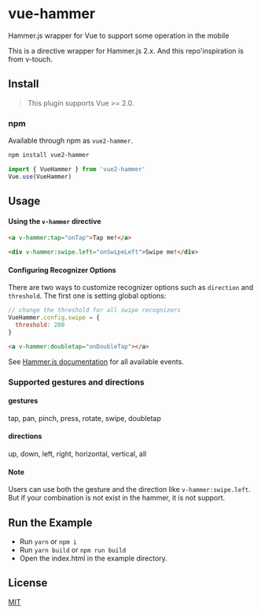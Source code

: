 # vue-hammer

Hammer.js wrapper for Vue to support some operation in the mobile

This is a directive wrapper for Hammer.js 2.x. And this repo'inspiration is from v-touch.

## Install

> This plugin supports Vue >= 2.0.

### npm

Available through npm as `vue2-hammer`.

```bash
npm install vue2-hammer
```

```Javascript
import { VueHammer } from 'vue2-hammer'
Vue.use(VueHammer)
```

## Usage

#### Using the `v-hammer` directive

``` html
<a v-hammer:tap="onTap">Tap me!</a>

<div v-hammer:swipe.left="onSwipeLeft">Swipe me!</div>
```

#### Configuring Recognizer Options

There are two ways to customize recognizer options such as `direction` and `threshold`. The first one is setting global options:

``` js
// change the threshold for all swipe recognizers
VueHammer.config.swipe = {
  threshold: 200
}
```

``` html
<a v-hammer:doubletap="onDoubleTap"></a>
```

See [Hammer.js documentation](http://hammerjs.github.io/getting-started/) for all available events.

### Supported gestures and directions

#### gestures
tap, pan, pinch, press, rotate, swipe, doubletap

#### directions
up, down, left, right, horizontal, vertical, all

#### Note
Users can use both the gesture and the direction like `v-hammer:swipe.left`. But if your combination is not exist in the hammer, it is not support.

## Run the Example

* Run ``` yarn ``` or ``` npm i ```
* Run ``` yarn build ``` or ``` npm run build ```
* Open the index.html in the example directory.

## License

[MIT](http://opensource.org/licenses/MIT)
